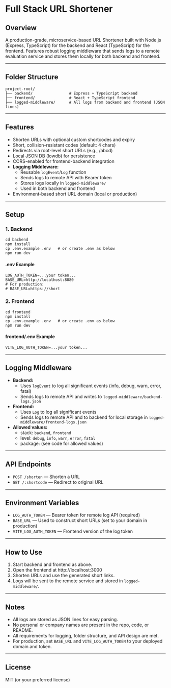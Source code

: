# Full Stack URL Shortener

## Overview
A production-grade, microservice-based URL Shortener built with Node.js (Express, TypeScript) for the backend and React (TypeScript) for the frontend. Features robust logging middleware that sends logs to a remote evaluation service and stores them locally for both backend and frontend.

---

## Folder Structure

```
project-root/
├── backend/                # Express + TypeScript backend
├── frontend/               # React + TypeScript frontend
├── logged-middleware/      # All logs from backend and frontend (JSON lines)
```

---

## Features
- Shorten URLs with optional custom shortcodes and expiry
- Short, collision-resistant codes (default: 4 chars)
- Redirects via root-level short URLs (e.g., /abcd)
- Local JSON DB (lowdb) for persistence
- CORS-enabled for frontend-backend integration
- **Logging Middleware:**
  - Reusable `logEvent`/`Log` function
  - Sends logs to remote API with Bearer token
  - Stores logs locally in `logged-middleware/`
  - Used in both backend and frontend
- Environment-based short URL domain (local or production)

---

## Setup

### 1. Backend
```
cd backend
npm install
cp .env.example .env   # or create .env as below
npm run dev
```

#### .env Example
```
LOG_AUTH_TOKEN=...your token...
BASE_URL=http://localhost:8080
# For production:
# BASE_URL=https://short
```

### 2. Frontend
```
cd frontend
npm install
cp .env.example .env   # or create .env as below
npm run dev
```

#### frontend/.env Example
```
VITE_LOG_AUTH_TOKEN=...your token...
```

---

## Logging Middleware
- **Backend:**
  - Uses `logEvent` to log all significant events (info, debug, warn, error, fatal)
  - Sends logs to remote API and writes to `logged-middleware/backend-logs.json`
- **Frontend:**
  - Uses `Log` to log all significant events
  - Sends logs to remote API and to backend for local storage in `logged-middleware/frontend-logs.json`
- **Allowed values:**
  - stack: `backend`, `frontend`
  - level: `debug`, `info`, `warn`, `error`, `fatal`
  - package: (see code for allowed values)

---

## API Endpoints
- `POST /shorten` — Shorten a URL
- `GET /:shortcode` — Redirect to original URL

---

## Environment Variables
- `LOG_AUTH_TOKEN` — Bearer token for remote log API (required)
- `BASE_URL` — Used to construct short URLs (set to your domain in production)
- `VITE_LOG_AUTH_TOKEN` — Frontend version of the log token

---

## How to Use
1. Start backend and frontend as above.
2. Open the frontend at http://localhost:3000
3. Shorten URLs and use the generated short links.
4. Logs will be sent to the remote service and stored in `logged-middleware/`.

---

## Notes
- All logs are stored as JSON lines for easy parsing.
- No personal or company names are present in the repo, code, or README.
- All requirements for logging, folder structure, and API design are met.
- For production, set `BASE_URL` and `VITE_LOG_AUTH_TOKEN` to your deployed domain and token.

---

## License
MIT (or your preferred license) 